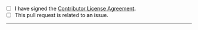 <!-- To check a checkbox place an "x" between the brackets. e.g: [x] -->

- [ ] I have signed the [Contributor License Agreement](https://cla.opensource.microsoft.com/microsoft/winget-dsc).
- [ ] This pull request is related to an issue.

-----